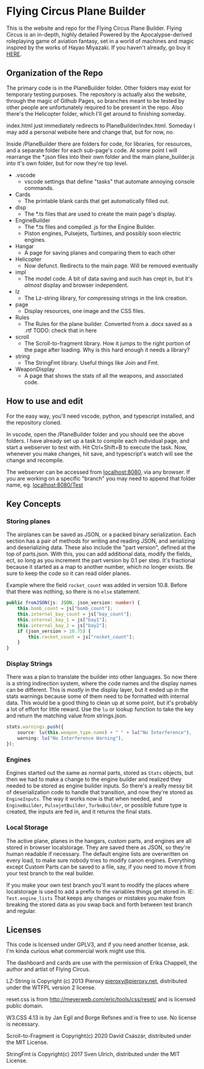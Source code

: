 # Flying Circus Plane Builder

This is the website and repo for the Flying Circus Plane Builder.  Flying Circus is an in-depth, highly detailed Powered by the Apocalypse-derived roleplaying game of aviation fantasy, set in a world of machines and magic inspired by the works of Hayao Miyazaki.  If you haven't already, go buy it [HERE](https://opensketch.itch.io/flying-circus).

## Organization of the Repo

The primary code is in the PlaneBuilder folder.  Other folders may exist for temporary testing purposes.  The repository is actually also the website, through the magic of Github Pages, so branches meant to be tested by other people are unfortunately required to be present in the repo.  Also there's the Helicopter folder, which I'll get around to finishing someday.

index.html just immediately redirects to PlaneBuilder/index.html.  Someday I may add a personal website here and change that, but for now, no.

Inside /PlaneBuilder there are folders for code, for libraries, for resources, and a separate folder for each sub-page's code.  At some point I will rearrange the *.json files into their own folder and the main plane_builder.js into it's own folder, but for now they're top level.

- .vscode
  - vscode settings that define "tasks" that automate annoying console commands.
- Cards
  - The printable blank cards that get automatically filled out.
- disp
  - The *.ts files that are used to create the main page's display.
- EngineBuilder
  - The *.ts files and compiled .js for the Engine Builder.
  - Piston engines, Pulsejets, Turbines, and possibly soon electric engines.
- Hangar
  - A page for saving planes and comparing them to each other
- Helicopter
  - Now defunct. Redirects to the main page.  Will be removed eventually
- impl
  - The model code.  A bit of data saving and such has crept in, but it's _almost_ display and browser independent.
- lz
  - The Lz-string library, for compressing strings in the link creation.
- page
  - Display resources, one image and the CSS files.
- Rules
  - The Rules for the plane builder.  Converted from a .docx saved as a .rtf  TODO: check that in here
- scroll
  - The Scroll-to-fragment library.  How it jumps to the right portion of the page after loading.  Why is this hard enough it needs a library?
- string
  - The StringFmt library.  Useful things like Join and Fmt.
- WeaponDisplay
  - A page that shows the stats of all the weapons, and associated code.

## How to use and edit

For the easy way, you'll need vscode, python, and typescript installed, and the repository cloned.

In vscode, open the /PlaneBuilder folder and you should see the above folders.  I have already set up a task to compile each individual page, and start a webserver to test with.  Hit Ctrl+Shift+B to execute the task.  Now, whenever you make changes, hit save, and typescript's watch will see the change and recompile.

The webserver can be accessed from <localhost:8080>, via any browser.  If you are working on a specific "branch" you may need to append that folder name, eg. <localhost:8080/Test>

## Key Concepts

### Storing planes

The airplanes can be saved as JSON, or a packed binary serialization.  Each section has a pair of methods for writing and reading JSON, and serializing and deserializing data.  These also include the "part version", defined at the top of parts.json.  With this, you can add additional data, modify the fields, ect, so long as you increment the part version by 0.1 per step.  It's fractional because it started as a map to another number, which no longer exists.  Be sure to keep the code so it can read older planes.  

Example where the field `rocket_count` was added in version 10.8.  Before that there was nothing, so there is no `else` statement.
```ts
public fromJSON(js: JSON, json_version: number) {
    this.bomb_count = js["bomb_count"];
    this.internal_bay_count = js["bay_count"];
    this.internal_bay_1 = js["bay1"];
    this.internal_bay_2 = js["bay2"];
    if (json_version > 10.75) {
        this.rocket_count = js["rocket_count"];
    }
}
```

### Display Strings

There was a plan to translate the builder into other languages.  So now there is a string indirection system, where the code names and the display names can be different.  This is _mostly_ in the display layer, but it ended up in the stats warnings because some of them need to be formatted with internal data.  This would be a good thing to clean up at some point, but it's probably a lot of effort for little reward.  Use the `lu` or lookup function to take the key and return the matching value from strings.json.

```ts
stats.warnings.push({
    source: lu(this.weapon_type.name) + " " + lu("No Interference"),
    warning: lu("No Interference Warning"),
});
```

### Engines

Engines started out the same as normal parts, stored as `Stats` objects, but then we had to make a change to the engine builder and realized they needed to be stored as engine builder inputs.  So there's a really messy bit of deserialization code to handle that transition, and now they're stored as `EngineInputs`.  The way it works now is that when needed, and `EngineBuilder`, `PulsejetBuilder`, `TurboBuilder`, or possible future type is created, the inputs are fed in, and it returns the final stats.  

### Local Storage

The active plane, planes in the hangars, custom parts, and engines are all stored in browser localstorage.  They are saved there as JSON, so they're human readable if necessary.  The default engine lists are overwritten on every load, to make sure nobody tries to modify canon engines.  Everything except Custom Parts can be saved to a file, say, if you need to move it from your test branch to the real builder.

If you make your own test branch you'll want to modify the places where localstorage is used to add a prefix to the variables things get stored in.  IE: `Test.engine_lists`  That keeps any changes or mistakes you make from breaking the stored data as you swap back and forth between test branch and regular.

## Licenses

This code is licensed under GPLV3, and if you need another license, ask.  I'm kinda curious what commercial work might use this.

The dashboard and cards are use with the permission of Erika Chappell, the author and artist of Flying Circus.

LZ-String is Copyright (c) 2013 Pieroxy <pieroxy@pieroxy.net>, distributed under the WTFPL version 2 license.

reset.css is from <http://meyerweb.com/eric/tools/css/reset/> and is licensed public domain.

W3.CSS 4.13 is by Jan Egil and Borge Refsnes and is free to use. No license is necessary.

Scroll-to-Fragment is Copyright(c) 2020 David Császár, distributed under the MIT License.

StringFmt is Copyright(c) 2017 Sven Ulrich, distributed under the MIT License.